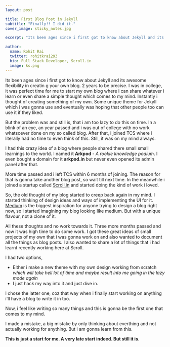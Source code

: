 ```yaml
---
layout: post

title: First Blog Post in Jekyll
subtitle: "Finally!! I did it."
cover_image: sticky_notes.jpg

excerpt: "Its been ages since i first got to know about Jekyll and its awesome flexibility in creating your own blog."

author:
  name: Rohit Rai
  twitter: rohitkrai293
  bio: Full Stack Developer, Scroll.in
  image: ks.png
---
```


Its been ages since i first got to know about Jekyll and its awesome flexibility in creatin
g your own blog. 2 years to be precise. I was in college, it was perfect time for me to start my own blog where i can share whatever i learn or even share a simple thought which comes to my mind. Instantly i thought of creating something of my own. Some unique theme for Jekyll which i was gonna use and eventually was hoping that other people too can use it if they liked. 

But the problem was and still is, that i am too lazy to do this on time. In a blink of an eye, an year passed and i was out of college with no work whatsoever done on my so called blog. After that, i joined TCS where i literally had no time to even think of this. Still, it was on my mind always.

I had this crazy idea of a blog where people shared there small small learnings to the world. I named it **Arkpod** - _A rookie knowledge podium_.
I even bought a domain for it **arkpod.in** but never even opened its admin panel after that.

More time passed and i left TCS within 6 months of joining. The reason for that is gonna take another blog post, so wait till next time. In the meanwhile i joined a startup called [Scroll.in](http://scroll.in) and started doing the kind of work i loved. 

So, the old thought of my blog started to creep back again in my mind. I started thinking of design ideas and ways of implementing the UI for it. [Medium](http://medium.com) is the biggest inspiration for anyone trying to design a blog right now, so i started imagining my blog looking like medium. But with a unique flavour, not a clone of it. 

All these thoughts and no work towards it. Three more months passed and now it was high time to do some work. I got these great ideas of small projects of my own that i was gonna work on and also wanted to document all the things as blog posts. I also wanted to share a lot of things that i had learnt recently working here at Scroll.

I had two options, 

   * Either i make a new theme with my own design working from scratch _which will take hell lot of time and maybe result into me going in the lazy mode again_ 
   * I just hack my way into it and just dive in.

I chose the latter one, coz that way when i finally start working on anything i'll have a blog to write it in too.

Now, i feel like writing so many things and this is gonna be the first one that comes to my mind. 

I made a mistake, a big mistake by only thinking about everthing and not actually working for anything. But i am gonna learn from this. 

**This is just a start for me. A very late start indeed. But still it is.**


